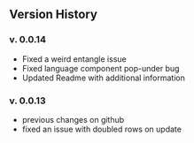 ## Version History

### v. 0.0.14

-   Fixed a weird entangle issue
-   Fixed language component pop-under bug
-   Updated Readme with additional information

### v. 0.0.13

-   previous changes on github
-   fixed an issue with doubled rows on update

